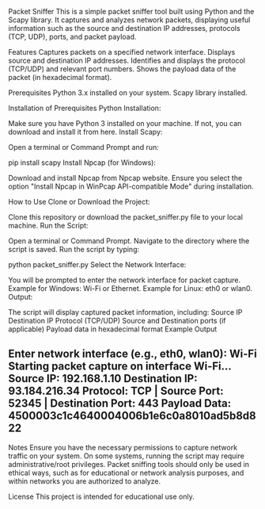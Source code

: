 Packet Sniffer
This is a simple packet sniffer tool built using Python and the Scapy library. It captures and analyzes network packets, displaying useful information such as the source and destination IP addresses, protocols (TCP, UDP), ports, and packet payload.

Features
Captures packets on a specified network interface.
Displays source and destination IP addresses.
Identifies and displays the protocol (TCP/UDP) and relevant port numbers.
Shows the payload data of the packet (in hexadecimal format).

Prerequisites
Python 3.x installed on your system.
Scapy library installed.

Installation of Prerequisites
Python Installation:

Make sure you have Python 3 installed on your machine. If not, you can download and install it from here.
Install Scapy:

Open a terminal or Command Prompt and run:

pip install scapy
Install Npcap (for Windows):

Download and install Npcap from Npcap website.
Ensure you select the option "Install Npcap in WinPcap API-compatible Mode" during installation.

How to Use
Clone or Download the Project:

Clone this repository or download the packet_sniffer.py file to your local machine.
Run the Script:

Open a terminal or Command Prompt.
Navigate to the directory where the script is saved.
Run the script by typing:

python packet_sniffer.py
Select the Network Interface:

You will be prompted to enter the network interface for packet capture.
Example for Windows: Wi-Fi or Ethernet.
Example for Linux: eth0 or wlan0.
Output:

The script will display captured packet information, including:
Source IP
Destination IP
Protocol (TCP/UDP)
Source and Destination ports (if applicable)
Payload data in hexadecimal format
Example Output

Enter network interface (e.g., eth0, wlan0): Wi-Fi
Starting packet capture on interface Wi-Fi...
Source IP: 192.168.1.10
Destination IP: 93.184.216.34
Protocol: TCP | Source Port: 52345 | Destination Port: 443
Payload Data: 4500003c1c4640004006b1e6c0a8010ad5b8d822
---------------------------------------------------

Notes
Ensure you have the necessary permissions to capture network traffic on your system. On some systems, running the script may require administrative/root privileges.
Packet sniffing tools should only be used in ethical ways, such as for educational or network analysis purposes, and within networks you are authorized to analyze.

License
This project is intended for educational use only.

